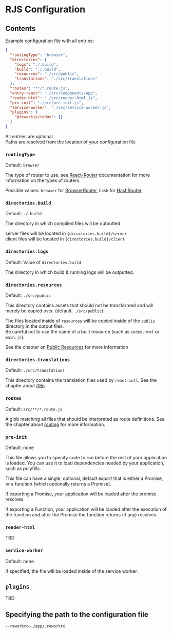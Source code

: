 # RJS Configuration

## Contents

Example configuration file with all entries:

```json
{
  "routingType": "browser",
  "directories": {
    "logs": "./.build",
    "build": "./.build",
    "resources": "./src/public",
    "translations": "./src/translations"
  },
  "routes": "**/*.route.js",
  "entry-react": "./src/components/App",
  "render-html": "./src/render-html.js",
  "pre-init": "./src/pre-init.js",
  "service-worker": "./src/service-worker.js",
  "plugins": {
    "@reworkjs/redux": {}
  }
}
```

All entries are optional  
Paths are resolved from the location of your configuration file

### `routingType`

Default: `browser`

The type of router to use, see [React-Router](https://reacttraining.com/react-router/web) documentation for more information on the types of routers.

Possible values: `browser` for [BrowserRouter](https://reacttraining.com/react-router/web/api/BrowserRouter), `hash` for [HashRouter](https://reacttraining.com/react-router/web/api/HashRouter)

### `directories.build`

Default: `./.build`

The directory in which compiled files will be outputted.

server files will be located in `{directories.build}/server`  
client files will be located in `{directories.build}/client`

### `directories.logs`

Default: Value of `directories.build`

The directory in which build & running logs will be outputted.

### `directories.resources`

Default: `./src/public`

This directory contains assets that should not be transformed and will merely be copied over. (default: `./src/public`)

The files located inside of `resources` will be copied inside of the `public` directory in the output files.  
Be careful not to use the name of a built resource (such as `index.html` or `main.js`).

See the chapter on [Public Resources](./public-resources.md) for more information

### `directories.translations`

Default: `./src/translations`

This directory contains the translation files used by `react-intl`. See the chapter about [i18n](./i18n.md)

### `routes`

Default: `src/**/*.route.js`

A glob matching all files that should be interpreted as route definitions. See the chapter about [routing](./routing.md) for more information.

### `pre-init`

Default: none

This file allows you to specify code to run before the rest of your application is loaded. You can use it to load
dependencies needed by your application, such as polyfills.

This file can have a single, optional, default export that is either a Promise, or a function (which optionally returns a Promise).

If exporting a Promise, your application will be loaded after the promise resolves

If exporting a Function, your application will be loaded after the execution of the function and after the Promise the function returns (if any) resolves.

### `render-html`

TBD

### `service-worker`

Default: none

If specified, the file will be loaded inside of the service worker.

## `plugins`

TBD

## Specifying the path to the configuration file

`--reworkrc=./app/.reworkrc`
